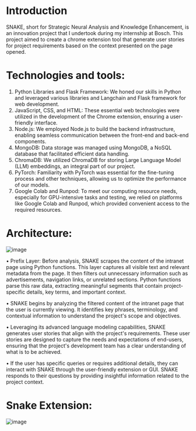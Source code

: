 
# Introduction
SNAKE, short for Strategic Neural Analysis and Knowledge Enhancement, is an innovation project that I undertook during my internship at Bosch.
This project aimed to create a chrome extension tool that generate user stories for project requirements based on the context presented on the page opened.


# Technologies and tools:

1.	Python Libraries and Flask Framework: We honed our skills in Python and leveraged various libraries and Langchain and Flask framework for web development.
2.	JavaScript, CSS, and HTML: These essential web technologies were utilized in the development of the Chrome extension, ensuring a user-friendly interface.
3.	Node.js: We employed Node.js to build the backend infrastructure, enabling seamless communication between the front-end and back-end components.
4.	MongoDB: Data storage was managed using MongoDB, a NoSQL database that facilitated efficient data handling.
5.	ChromaDB: We utilized ChromaDB for storing Large Language Model (LLM) embeddings, an integral part of our project.
6.	PyTorch: Familiarity with PyTorch was essential for the fine-tuning process and other techniques, allowing us to optimize the performance of our models.
7.	Google Colab and Runpod: To meet our computing resource needs, especially for GPU-intensive tasks and testing, we relied on platforms like Google Colab and Runpod, which provided convenient access to the required resources.

# Architecture:

![image](https://github.com/Abdelrahman-Abuhelal/mysnake/assets/77440941/5439e42d-d0a6-4866-bcaf-69799d4460ad)

• Prefix Layer: Before analysis, SNAKE scrapes the content of the intranet page using Python functions. This layer captures all visible text and relevant metadata from the page. It then filters out unnecessary information such as advertisements, navigation links, or unrelated sections. Python functions parse this raw data, extracting meaningful segments that contain project-specific details, key terms, and important context.

• SNAKE begins by analyzing the filtered content of the intranet page that the user is currently viewing. It identifies key phrases, terminology, and contextual information to understand the project's scope and objectives.

• Leveraging its advanced language modeling capabilities, SNAKE generates user stories that align with the project's requirements. These user stories are designed to capture the needs and expectations of end-users, ensuring that the project's development team has a clear understanding of what is to be achieved.

• If the user has specific queries or requires additional details, they can interact with SNAKE through the user-friendly extension or GUI. SNAKE responds to their questions by providing insightful information related to the project context.

# Snake Extension:

![image](https://github.com/Abdelrahman-Abuhelal/mysnake/assets/77440941/bbd0e3d5-b563-40ef-8a31-13a5946dd8b4)

